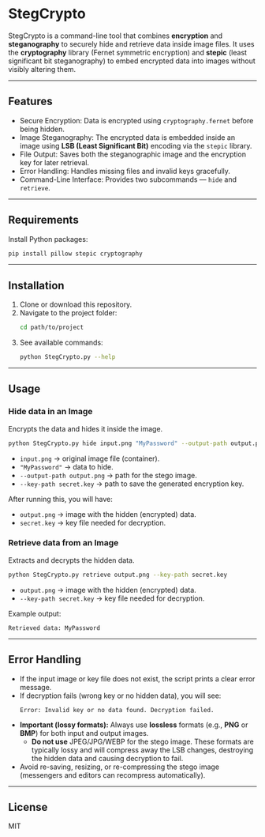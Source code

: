 # StegCrypto

StegCrypto is a command-line tool that combines **encryption** and **steganography** to securely hide and retrieve data inside image files. It uses the **cryptography** library (Fernet symmetric encryption) and **stepic** (least significant bit steganography) to embed encrypted data into images without visibly altering them.

---

## Features
- Secure Encryption: Data is encrypted using `cryptography.fernet` before being hidden.
- Image Steganography: The encrypted data is embedded inside an image using **LSB (Least Significant Bit)** encoding via the `stepic` library.
- File Output: Saves both the steganographic image and the encryption key for later retrieval.
- Error Handling: Handles missing files and invalid keys gracefully.
- Command-Line Interface: Provides two subcommands — `hide` and `retrieve`.

---

## Requirements
Install Python packages:
```bash
pip install pillow stepic cryptography
```

---

## Installation
1. Clone or download this repository.
2. Navigate to the project folder:
   ```bash
   cd path/to/project
   ```
3. See available commands:
   ```bash
   python StegCrypto.py --help
   ```

---

## Usage

### Hide data in an Image
Encrypts the data and hides it inside the image.
```bash
python StegCrypto.py hide input.png "MyPassword" --output-path output.png --key-path secret.key
```
- `input.png` → original image file (container).
- `"MyPassword"` → data to hide.
- `--output-path output.png` → path for the stego image.
- `--key-path secret.key` → path to save the generated encryption key.

After running this, you will have:
- `output.png` → image with the hidden (encrypted) data.
- `secret.key` → key file needed for decryption.

### Retrieve data from an Image
Extracts and decrypts the hidden data.
```bash
python StegCrypto.py retrieve output.png --key-path secret.key
```
- `output.png` → image with the hidden (encrypted) data.
- `--key-path secret.key` → key file needed for decryption.

Example output:
```
Retrieved data: MyPassword
```

---

## Error Handling
- If the input image or key file does not exist, the script prints a clear error message.
- If decryption fails (wrong key or no hidden data), you will see:
  ```
  Error: Invalid key or no data found. Decryption failed.
  ```
- **Important (lossy formats):** Always use **lossless** formats (e.g., **PNG** or **BMP**) for both input and output images.
  - **Do not use** JPEG/JPG/WEBP for the stego image. These formats are typically lossy and will compress away the LSB changes, destroying the hidden data and causing decryption to fail.
- Avoid re-saving, resizing, or re-compressing the stego image (messengers and editors can recompress automatically).

---

## License
MIT
